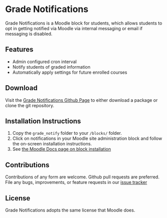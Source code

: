 # Grade Notifications

Grade Notifications is a Moodle block for students, which allows students to
opt in getting notified via Moodle via internal messaging or email if messaging is
disabled.

## Features

- Admin configured cron interval
- Notify students of graded information
- Automatically apply settings for future enrolled courses

## Download

Visit the [Grade Notifications Github Page][github] to either download
a package or clone the git repository.

[github]: https://github.com/lsuits/grade_notify

## Installation Instructions

1. Copy the `grade_notify` folder to your `/blocks/` folder.
2. Click on notifications in your Moodle site administration block and follow
   the on-screen installation instructions.
3. See [the Moodle Docs page on block installation][moodle_docs]

[moodle_docs]: http://docs.moodle.org/20/en/Installing_contributed_modules_or_plugins#Block_installation

## Contributions

Contributions of any form are welcome. Github pull requests are preferred. File
any bugs, improvements, or feature requests in our [issue tracker][issues]

[issues]: https://github.com/lsuits/grade_notify/issues

## License

Grade Notifications adopts the same license that Moodle does.

